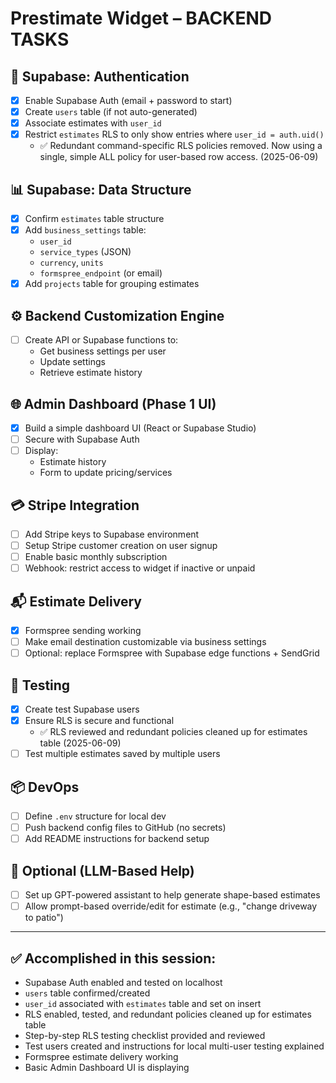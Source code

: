 # Prestimate Widget – BACKEND TASKS

## 🔐 Supabase: Authentication
- [x] Enable Supabase Auth (email + password to start)
- [x] Create `users` table (if not auto-generated)
- [x] Associate estimates with `user_id`
- [x] Restrict `estimates` RLS to only show entries where `user_id = auth.uid()`
  - ✅ Redundant command-specific RLS policies removed. Now using a single, simple ALL policy for user-based row access. (2025-06-09)

## 📊 Supabase: Data Structure
- [x] Confirm `estimates` table structure
- [x] Add `business_settings` table:
  - `user_id`
  - `service_types` (JSON)
  - `currency`, `units`
  - `formspree_endpoint` (or email)
- [x] Add `projects` table for grouping estimates

## ⚙️ Backend Customization Engine
- [ ] Create API or Supabase functions to:
  - Get business settings per user
  - Update settings
  - Retrieve estimate history

## 🌐 Admin Dashboard (Phase 1 UI)
- [x] Build a simple dashboard UI (React or Supabase Studio)
- [ ] Secure with Supabase Auth
- [ ] Display:
  - Estimate history
  - Form to update pricing/services

## 💳 Stripe Integration
- [ ] Add Stripe keys to Supabase environment
- [ ] Setup Stripe customer creation on user signup
- [ ] Enable basic monthly subscription
- [ ] Webhook: restrict access to widget if inactive or unpaid

## 📬 Estimate Delivery
- [x] Formspree sending working
- [ ] Make email destination customizable via business settings
- [ ] Optional: replace Formspree with Supabase edge functions + SendGrid

## 🧪 Testing
- [x] Create test Supabase users
- [x] Ensure RLS is secure and functional
  - ✅ RLS reviewed and redundant policies cleaned up for estimates table (2025-06-09)
- [ ] Test multiple estimates saved by multiple users

## 📦 DevOps
- [ ] Define `.env` structure for local dev
- [ ] Push backend config files to GitHub (no secrets)
- [ ] Add README instructions for backend setup

## 🧠 Optional (LLM-Based Help)
- [ ] Set up GPT-powered assistant to help generate shape-based estimates
- [ ] Allow prompt-based override/edit for estimate (e.g., "change driveway to patio")

---

## ✅ Accomplished in this session:
- Supabase Auth enabled and tested on localhost
- `users` table confirmed/created
- `user_id` associated with `estimates` table and set on insert
- RLS enabled, tested, and redundant policies cleaned up for estimates table
- Step-by-step RLS testing checklist provided and reviewed
- Test users created and instructions for local multi-user testing explained
- Formspree estimate delivery working
- Basic Admin Dashboard UI is displaying
